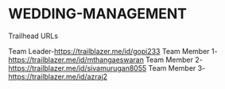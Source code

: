 # WEDDING-MANAGEMENT

Trailhead URLs

Team Leader-https://trailblazer.me/id/gopi233
Team Member 1-https://trailblazer.me/id/mthangaeswaran
Team Member 2-https://trailblazer.me/id/sivamurugan8055
Team Member 3-https://trailblazer.me/id/azraj2
